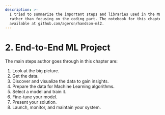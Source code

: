```yaml
---
description: >-
  I tried to summarize the important steps and libraries used in the ML project
  rather than focusing on the coding part. The notebook for this chapter is
  available at github.com/ageron/handson-ml2.
---
```


# 2. End-to-End ML Project

The main steps author goes through in this chapter are:

1. Look at the big picture.
2. Get the data.
3. Discover and visualize the data to gain insights.
4. Prepare the data for Machine Learning algorithms.
5. Select a model and train it.
6. Fine-tune your model.
7. Present your solution.
8. Launch, monitor, and maintain your system.

